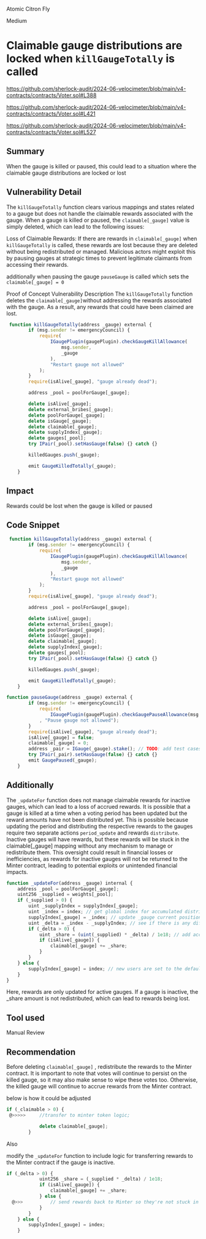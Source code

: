 Atomic Citron Fly

Medium

# Claimable gauge distributions are locked when `killGaugeTotally` is called

https://github.com/sherlock-audit/2024-06-velocimeter/blob/main/v4-contracts/contracts/Voter.sol#L388

https://github.com/sherlock-audit/2024-06-velocimeter/blob/main/v4-contracts/contracts/Voter.sol#L421

https://github.com/sherlock-audit/2024-06-velocimeter/blob/main/v4-contracts/contracts/Voter.sol#L527

## Summary
When the gauge is killed or paused, this could lead to a situation where the claimable gauge distributions are locked or lost

## Vulnerability Detail
The `killGaugeTotally` function clears various mappings and states related to a gauge but does not handle the claimable rewards associated with the gauge. When a gauge is killed or paused, the `claimable[_gauge]` value is simply deleted, which can lead to the following issues:

Loss of Claimable Rewards: If there are rewards in `claimable[_gauge]` when `killGaugeTotally` is called, these rewards are lost because they are deleted without being redistributed or managed. Malicious actors might exploit this by pausing gauges at strategic times to prevent legitimate claimants from accessing their rewards.

additionally when pausing the gauge `pauseGauge` is called which sets the `claimable[_gauge] = 0`

Proof of Concept
Vulnerability Description
The `killGaugeTotally` function deletes the `claimable[_gauge]`without addressing the rewards associated with the gauge. As a result, any rewards that could have been claimed are lost.


```javascript
 function killGaugeTotally(address _gauge) external {
        if (msg.sender != emergencyCouncil) {
            require(
                IGaugePlugin(gaugePlugin).checkGaugeKillAllowance(
                    msg.sender,
                    _gauge
                ),
                "Restart gauge not allowed"
            );
        }
        require(isAlive[_gauge], "gauge already dead");

        address _pool = poolForGauge[_gauge];

        delete isAlive[_gauge];
        delete external_bribes[_gauge];
        delete poolForGauge[_gauge];
        delete isGauge[_gauge];
        delete claimable[_gauge];
        delete supplyIndex[_gauge];
        delete gauges[_pool];
        try IPair(_pool).setHasGauge(false) {} catch {}

        killedGauges.push(_gauge);

        emit GaugeKilledTotally(_gauge);
    }
```

## Impact
Rewards could be lost when the gauge is killed or paused

## Code Snippet
```javascript
 function killGaugeTotally(address _gauge) external {
        if (msg.sender != emergencyCouncil) {
            require(
                IGaugePlugin(gaugePlugin).checkGaugeKillAllowance(
                    msg.sender,
                    _gauge
                ),
                "Restart gauge not allowed"
            );
        }
        require(isAlive[_gauge], "gauge already dead");

        address _pool = poolForGauge[_gauge];

        delete isAlive[_gauge];
        delete external_bribes[_gauge];
        delete poolForGauge[_gauge];
        delete isGauge[_gauge];
        delete claimable[_gauge];
        delete supplyIndex[_gauge];
        delete gauges[_pool];
        try IPair(_pool).setHasGauge(false) {} catch {}

        killedGauges.push(_gauge);

        emit GaugeKilledTotally(_gauge);
    }
```

```javascript
function pauseGauge(address _gauge) external {
        if (msg.sender != emergencyCouncil) {
            require(
                IGaugePlugin(gaugePlugin).checkGaugePauseAllowance(msg.sender, _gauge)
            , "Pause gauge not allowed");
        }
        require(isAlive[_gauge], "gauge already dead");
        isAlive[_gauge] = false;
        claimable[_gauge] = 0;
        address _pair = IGauge(_gauge).stake(); // TODO: add test cases
        try IPair(_pair).setHasGauge(false) {} catch {}
        emit GaugePaused(_gauge);
    }
```

## Additionally
The `_updateFor` function does not manage claimable rewards for inactive gauges, which can lead to a loss of accrued rewards. It is possible that a gauge is killed at a time when a voting period has been updated but the reward amounts have not been distributed yet. This is possible because updating the period and distributing the respective rewards to the gauges require two separate actions `period_update` and rewards `distribute`. Inactive gauges will have rewards, but these rewards will be stuck in the claimable[_gauge] mapping without any mechanism to manage or redistribute them. This oversight could result in financial losses or inefficiencies, as rewards for inactive gauges will not be returned to the Minter contract, leading to potential exploits or unintended financial impacts.

```javascript
function _updateFor(address _gauge) internal {
    address _pool = poolForGauge[_gauge];
    uint256 _supplied = weights[_pool];
    if (_supplied > 0) {
        uint _supplyIndex = supplyIndex[_gauge];
        uint _index = index; // get global index for accumulated distribution
        supplyIndex[_gauge] = _index; // update _gauge current position to global position
        uint _delta = _index - _supplyIndex; // see if there is any difference that needs to be accrued
        if (_delta > 0) {
            uint _share = (uint(_supplied) * _delta) / 1e18; // add accrued difference for each supplied token
            if (isAlive[_gauge]) {
                claimable[_gauge] += _share;
            }
        }
    } else {
        supplyIndex[_gauge] = index; // new users are set to the default global state
    }
}
```
Here, rewards are only updated for active gauges. If a gauge is inactive, the _share amount is not redistributed, which can lead to rewards being lost.

## Tool used

Manual Review

## Recommendation
Before deleting `claimable[_gauge]` , redistribute the rewards to the Minter contract. It is important to note that
votes will continue to persist on the killed gauge, so it may also make sense to wipe these votes too. Otherwise,
the killed gauge will continue to accrue rewards from the Minter contract.

below is how it could be adjusted

```javascript
if (_claimable > 0) {
 @>>>>>     //transfer to minter token logic;

            delete claimable[_gauge];
        }
```
Also

modify the `_updateFor` function to include logic for transferring rewards to the Minter contract if the gauge is inactive.

```javascript
if (_delta > 0) {
            uint256 _share = (_supplied * _delta) / 1e18; 
            if (isAlive[_gauge]) {
                claimable[_gauge] += _share;
            } else {
  @>>>          // send rewards back to Minter so they're not stuck in Voter
            }
        }
    } else {
        supplyIndex[_gauge] = index;
    }
```
